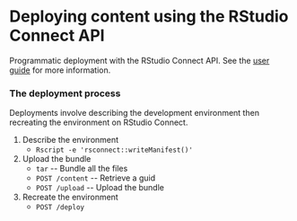 # Deploying content using the RStudio Connect API

Programmatic deployment with the RStudio Connect API. See the [user guide](https://docs.rstudio.com/connect/user/cookbook.html#cookbook-deploying) for more information.

### The deployment process

Deployments involve describing the development environment then recreating the environment on RStudio Connect. 

1. Describe the environment
    * `Rscript -e 'rsconnect::writeManifest()'`
2. Upload the bundle
    * `tar` -- Bundle all the files
    * `POST /content` -- Retrieve a guid
    * `POST /upload` -- Upload the bundle 
3. Recreate the environment
    * `POST /deploy`

